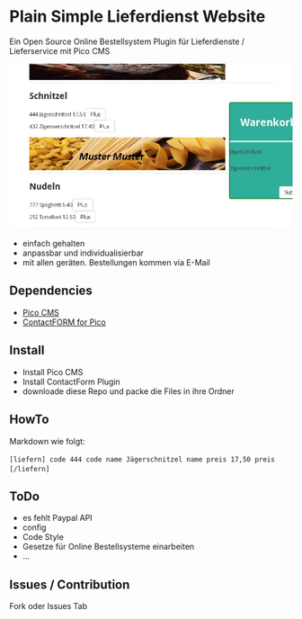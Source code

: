 # Plain Simple Lieferdienst Website

Ein Open Source Online Bestellsystem Plugin für Lieferdienste / Lieferservice mit Pico CMS

![Examplecontent](https://github.com/BenutzerEinsZweiDrei/Plain-Simple-Lieferdienst/blob/master/examplecontent.jpg)

* einfach gehalten
* anpassbar und individualisierbar
* mit allen geräten. Bestellungen kommen via E-Mail

## Dependencies

* [Pico CMS](http://picocms.org/download/)
* [ContactFORM for Pico](https://github.com/jflepp/PicoMailForms)

## Install

* Install Pico CMS
* Install ContactForm Plugin
* downloade diese Repo und packe die Files in ihre Ordner

## HowTo

Markdown wie folgt:

`[liefern] code 444 code name Jägerschnitzel name preis 17,50 preis [/liefern]`

## ToDo

* es fehlt Paypal API
* config
* Code Style
* Gesetze für Online Bestellsysteme einarbeiten
* ...

## Issues / Contribution

Fork oder Issues Tab
